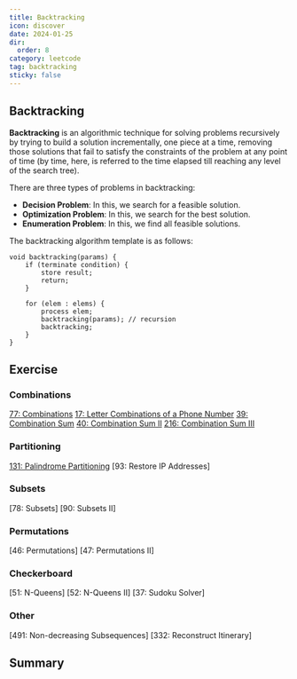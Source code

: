 ```yaml
---
title: Backtracking
icon: discover
date: 2024-01-25
dir:
  order: 8
category: leetcode
tag: backtracking
sticky: false
---
```


## Backtracking
**Backtracking** is an algorithmic technique for solving problems recursively by trying to build a solution incrementally, one piece at a time, removing those solutions that fail to satisfy the constraints of the problem at any point of time (by time, here, is referred to the time elapsed till reaching any level of the search tree).

There are three types of problems in backtracking:
- **Decision Problem**: In this, we search for a feasible solution.
- **Optimization Problem**: In this, we search for the best solution.
- **Enumeration Problem**: In this, we find all feasible solutions.

The backtracking algorithm template is as follows:
```text
void backtracking(params) {
    if (terminate condition) {
        store result;
        return;
    }

    for (elem : elems) {
        process elem;
        backtracking(params); // recursion
        backtracking;
    }
}
```


## Exercise
### Combinations
[77: Combinations](77_combinations.md)
[17: Letter Combinations of a Phone Number](17_letter_combinations_of_a_phone_number.md)
[39: Combination Sum](39_combination_sum.md)
[40: Combination Sum II](40_combination_sum_ii.md)
[216: Combination Sum III](216_combination_sum_iii.md)

### Partitioning
[131: Palindrome Partitioning](131_palindrome_partitioning.md)
[93: Restore IP Addresses]

### Subsets
[78: Subsets]
[90: Subsets II]

### Permutations
[46: Permutations]
[47: Permutations II]

### Checkerboard
[51: N-Queens]
[52: N-Queens II]
[37: Sudoku Solver]

### Other
[491: Non-decreasing Subsequences]
[332: Reconstruct Itinerary]


## Summary